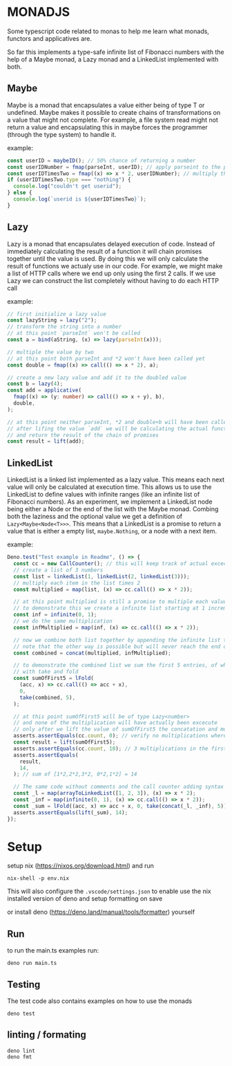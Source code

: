 # MONADJS

Some typescript code related to monas to help me learn what monads, functors and
applicatives are.

So far this implements a type-safe infinite list of Fibonacci numbers with the
help of a Maybe monad, a Lazy monad and a LinkedList implemented with both.

## Maybe<T>

Maybe is a monad that encapsulates a value either being of type T or undefined.
Maybe makes it possible to create chains of transformations on a value that
might not complete. For example, a file system read might not return a value and
encapsulating this in maybe forces the programmer (through the type system) to
handle it.

example:

```ts
const userID = maybeID(); // 50% chance of returning a number
const userIDNumber = fmap(parseInt, userID); // apply parseint to the possible userid
const userIDTimesTwo = fmap((x) => x * 2, userIDNumber); // multiply the possible parsed userid by 2
if (userIDTimesTwo.type === "nothing") {
  console.log("couldn't get userid");
} else {
  console.log(`userid is ${userIDTimesTwo}`);
}
```

## Lazy<T>

Lazy is a monad that encapsulates delayed execution of code. Instead of
immediately calculating the result of a function it will chain promises together
until the value is used. By doing this we will only calculate the result of
functions we actualy use in our code. For example, we might make a list of HTTP
calls where we end up only using the first 2 calls. If we use Lazy we can
construct the list completely without having to do each HTTP call

example:

```ts
// first initialize a lazy value
const lazyString = lazy("2");
// transform the string into a number
// at this point `parseInt` won't be called
const a = bind(aString, (x) => lazy(parseInt(x)));

// multiple the value by two
// at this point both parseInt and *2 won't have been called yet
const double = fmap((x) => call(() => x * 2), a);

// create a new lazy value and add it to the doubled value
const b = lazy(4);
const add = applicative(
  fmap((x) => (y: number) => call(() => x + y), b),
  double,
);

// at this point neither parseInt, *2 and double+b will have been called yet
// after lifing the value `add` we will be calculating the actual functions
// and return the result of the chain of promises
const result = lift(add);
```

## LinkedList<T>

LinkedList is a linked list implemented as a lazy value. This means each next
value will only be calculated at execution time. This allows us to use the
LinkedList to define values with infinite ranges (like an infinite list of
Fibonacci numbers). As an experiment, we implement a LinkedList node being
either a Node or the end of the list with the Maybe monad. Combing both the
laziness and the optional value we get a definition of `Lazy<Maybe<Node<T>>>`.
This means that a LinkedList is a promise to return a value that is either a
empty list, `maybe.Nothing`, or a node with a next item.

example:

```ts
Deno.test("Test example in Readme", () => {
  const cc = new CallCounter(); // this will keep track of actual excecution
  // create a list of 3 numbers
  const list = linkedList(1, linkedList(2, linkedList(3)));
  // multiply each item in the list times 2
  const multiplied = map(list, (x) => cc.call(() => x * 2));

  // at this point multiplied is still a promise to multiple each value
  // to demonstrate this we create a infinite list starting at 1 incremented with 1
  const inf = infinite(0, 1);
  // we do the same multiplication
  const infMultiplied = map(inf, (x) => cc.call(() => x * 2));

  // now we combine both list together by appending the infinite list to the right of the firs
  // note that the other way is possible but will never reach the end of the left infinite list :p
  const combined = concat(multiplied, infMultiplied);

  // to demonstrate the combined list we sum the first 5 entries, of which 2 are in the infinite list,
  // with take and fold
  const sumOfFirst5 = lFold(
    (acc, x) => cc.call(() => acc + x),
    0,
    take(combined, 5),
  );

  // at this point sumOfFirst5 will be of type Lazy<number>
  // and none of the multiplication will have actually been excecute
  // only after we lift the value of sumOfFirst5 the concatation and multuplication will be done
  asserts.assertEquals(cc.count, 0); // verify no multiplications where made
  const result = lift(sumOfFirst5);
  asserts.assertEquals(cc.count, 10); // 3 multiplications in the first list, 2 in the second and 5 sums
  asserts.assertEquals(
    result,
    14,
  ); // sum of [1*2,2*2,3*2, 0*2,1*2] = 14

  // The same code without comments and the call counter adding syntax complexity
  const _l = map(arrayToLinkedList([1, 2, 3]), (x) => x * 2);
  const _inf = map(infinite(0, 1), (x) => cc.call(() => x * 2));
  const _sum = lFold((acc, x) => acc + x, 0, take(concat(_l, _inf), 5));
  asserts.assertEquals(lift(_sum), 14);
});
```

# Setup

setup nix (https://nixos.org/download.html) and run

```
nix-shell -p env.nix
```

This will also configure the `.vscode/settings.json` to enable use the nix
installed version of deno and setup formatting on save

or install deno (https://deno.land/manual/tools/formatter) yourself

## Run

to run the main.ts examples run:

```
deno run main.ts
```

## Testing

The test code also contains examples on how to use the monads

```
deno test
```

## linting / formating

```
deno lint
deno fmt
```
